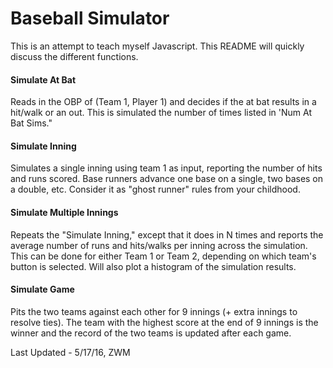 # Baseball Simulator
This is an attempt to teach myself Javascript. This README will quickly
discuss the different functions.

#### Simulate At Bat
Reads in the OBP of (Team 1, Player 1) and decides if the at bat results in a hit/walk or an out.
This is simulated the number of times listed in 'Num At Bat Sims."

#### Simulate Inning
Simulates a single inning using team 1 as input, reporting the number of hits and runs scored. Base runners
advance one base on a single, two bases on a double, etc. Consider it as
"ghost runner" rules from your childhood. 

#### Simulate Multiple Innings
Repeats the "Simulate Inning," except that it does in N times and reports the
average number of runs and hits/walks per inning across the simulation. This
can be done for either Team 1 or Team 2, depending on which team's button is
selected. Will also plot a histogram of the simulation results.

#### Simulate Game
Pits the two teams against each other for 9 innings (+ extra innings to
resolve ties). The team with the highest score at the end of 9 innings is the
winner and the record of the two teams is updated after each game.

Last Updated - 5/17/16, ZWM
